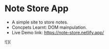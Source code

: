 # Note Store App

* A simple site to store notes.
* Concpets Learnt: DOM mainpulation.
* Live Demo link: https://note-store.netlify.app/

![](

